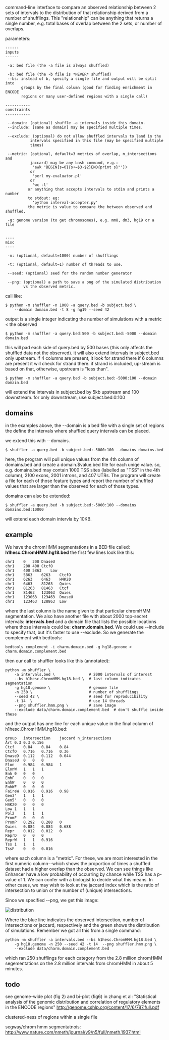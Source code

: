 command-line interface to compare an observed relationship between 2 sets of
intervals to the distribution of that relationship derived from a number of
shufflings. This "relationship" can be anything that returns a single number,
e.g. total bases of overlap between the 2 sets, or number of overlaps.

parameters: 

    ------
    inputs
    ------

     -a: bed file (the -a file is always shuffled) 

     -b: bed file (the -b file is *NEVER* shuffled) 
     --bs: instead of b, specify a single file and output will be split into 
           groups by the final column (good for finding enrichment in ENCODE
           regions or many user-defined regions with a single call)

    -----------
    constraints 
    -----------
    
     --domain: (optional) shuffle -a intervals inside this domain.
     --include: [same as domain] may be specified multiple times.

     --exclude: (optional) do not allow shuffled intervals to land in the
               intervals specified in this file (may be specified multiple
               times)
    
     --metric: (optional, default=3 metrics of overlap, n_intersections and
               jaccard) may be any bash command, e.g.:
                'awk "BEGIN{s=0}{s+=$3-$2}END{print s}"'])
               or
                'perl my-evaluator.pl'
               or
                'wc -l'
              or anything that accepts intervals to stdin and prints a number
              to stdout: eg:
                'python interval-accepter.py'
              the metric is value to compare the between observed and shuffled.

     -g: genome version (to get chromosomes), e.g. mm8, dm3, hg19 or a file


    ----
    misc
    ----

     -n: (optional, default=1000) number of shufflings
             
     -t: (optional, default=1) number of threads to use.

     --seed: (optional) seed for the random number generator

     --png: (optional) a path to save a png of the simulated distribution
            vs the observed metric.

call like:

    $ python -m shuffler -n 1000 -a query.bed -b subject.bed \
        --domain domain.bed -t 8 -g hg19 --seed 42

output is a single integer indicating the number of simulations
with a metric < the observed

    $ python -m shuffler -a query.bed:500 -b subject.bed:-5000 --domain domain.bed    

this will pad each side of query.bed by 500 bases (this only affects the shuffled data
not the observed).
it will also extend intervals in subject.bed only upstream. if 4 columns are present,
it look for strand there if 6 columns are present it will check for strand there. if
strand is included, up-stream is based on that, otherwise, upstream is "less than".

    $ python -m shuffler -a query.bed -b subject.bed:-5000:100 --domain domain.bed    

will extend the intervals in subject.bed by 5kb upstream and 100 downstream.
for only downstream, use subject.bed:0:100

domains
-------

in the examples above, the --domain is a bed file with a single set of regions
the define the intervals where shuffled query intervals can be placed.

we extend this with --domains.

    $ shuffler -a query.bed -b subject.bed:-5000:100 --domains domains.bed    

here, the program will pull unique values from the 4th column of domains.bed
and create a domain.$value.bed file for each uniqe value. so, e.g. domains.bed
may contain 1000 TSS sites (labelled as "TSS" in the 4th column), 2100 exons,
2001 introns, and 407 UTRs. The program will create a file for each of those
feature types and report the number of shuffled values that are larger than
the observed for each of those types.

domains can also be extended:

    $ shuffler -a query.bed -b subject.bed:-5000:100 --domains domains.bed:10000

will extend each domain intervla by 10KB.


example
-------

We have the chromHMM segmentations in a BED file called: **h1hesc.ChromHMM.hg18.bed** the first few lines look like this:

    chr1    0   200 DnaseU
    chr1    200 400 CtcfO
    chr1    400 5863    Low
    chr1    5863    6263    CtcfO
    chr1    6263    6463    H4K20
    chr1    6463    81263   Quies
    chr1    81263   81463   Ctcf
    chr1    81463   123063  Quies
    chr1    123063  123463  DnaseU
    chr1    123463  128863  Low

where the last column is the name given to that particular chromHMM segmentation.
We also have another file with about 2000 top-secret intervals: **intervals.bed**
and a domain file that lists the possible locations where those intervals could be:
**charm.domain.bed**. We could use --include to specify that, but it's faster to
use --exclude. So we generate the complement with bedtools:

    bedtools complement -i charm.domain.bed -g hg18.genome > charm.domain.complement.bed

then our call to shuffler looks like this (annotated):

    python -m shuffler \
        -a intervals.bed \               # 2000 intervals of interest
        --bs h1hesc.ChromHMM.hg18.bed \  # last column indicates segmentation
        -g hg18.genome \                 # genome file
        -n 250 \                         # number of shufflings
        --seed 42 \                      # seed for reproducibility
        -t 14  \                         # use 14 threads
        --png shuffler.hmm.png \         # save image
        --exclude data/charm.domain.complement.bed  # don't shuffle inside these

and the output has one line for each unique value in the final column of
h1hesc.ChromHMM.hg18.bed:

    group	intersection	jaccard	n_intersections
    Art	0.3	0.3	0.156
    Ctcf	0.84	0.84	0.84
    CtcfO	0.716	0.716	0.36
    DnaseD	0.112	0.112	0.044
    DnaseU	0	0	0
    Elon	0.984	0.984	1
    ElonW	1	1	1
    Enh	0	0	0
    EnhF	0	0	0
    EnhW	0	0	0
    EnhWF	0	0	0
    FaireW	0.916	0.916	0.98
    Gen3'	1	1	1
    Gen5'	0	0	0
    H4K20	0	0	0
    Low	1	1	1
    Pol2	1	1	1
    PromF	0	0	0
    PromP	0.292	0.288	0
    Quies	0.884	0.884	0.688
    Repr	0.012	0.012	0
    ReprD	0	0	0
    ReprW	1	1	0.916
    Tss	1	1	1
    TssF	0	0	0.016

where each column is a "metric". For these, we are most interested
in the  first numeric column--which shows the proportion of times a shuffled
dataset had a higher overlap than the observed. We can see things like
Enhancer have a low probability of occurring by chance while TSS has
a p-value of 1. We can confer with a biologist to decide what this means.
In other cases, we may wish to look at the jaccard index which is the
ratio of intersection to union or the number of (unique) intersections.

Since we specified --png, we get this image:

![distribution](https://gist.github.com/brentp/bf7d3c3d3f23cc319ed8/raw/4d44893a42428172237e9cf84fc9528532be3749/ipf-hmm.png "Distribution of Simulated For intervals")

Where the blue line indicates the observed intersection, number of intersections or jaccard, respectively and
the green shows the distribution of simulations. Remember we got all this from a single command:

    python -m shuffler -a intervals.bed --bs h1hesc.ChromHMM.hg18.bed \
        -g hg18.genome -n 250 --seed 42 -t 14  --png shuffler.hmm.png \
        --exclude data/charm.domain.complement.bed

which ran 250 shufflings for each category from the 2.8 million chromHMM 
segementations on the 2.8 million intervals from chromHMM in about 5 minutes.

todo
----

see genome-wide plot (fig 2) and bi-plot (fig6) in zhang et al:
"Statistical analysis of the genomic distribution and correlation of regulatory elements in the ENCODE regions"
http://genome.cshlp.org/content/17/6/787.full.pdf


clustered-ness of regions within a single file

segway/chrom hmm segmentatnois:
http://www.nature.com/nmeth/journal/v9/n5/full/nmeth.1937.html
